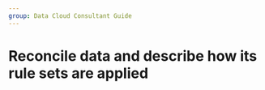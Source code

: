 ```yaml
---
group: Data Cloud Consultant Guide
---
```

# Reconcile data and describe how its rule sets are applied